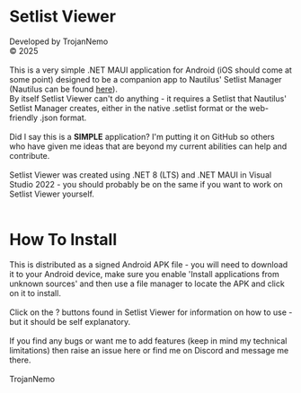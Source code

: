 # Setlist Viewer<br>
Developed by TrojanNemo<br>
© 2025<br>
<br>
This is a very simple .NET MAUI application for Android (iOS should come at some point) designed to be a companion app to Nautilus' Setlist Manager (Nautilus can be found <a href="https://github.com/trojannemo/Nautilus">here</a>).<br>
By itself Setlist Viewer can't do anything - it requires a Setlist that Nautilus' Setlist Manager creates, either in the native .setlist format or the web-friendly .json format.<br>
<br>
Did I say this is a <b>SIMPLE</b> application? I'm putting it on GitHub so others who have given me ideas that are beyond my current abilities can help and contribute.<br>
<br>
Setlist Viewer was created using .NET 8 (LTS) and .NET MAUI in Visual Studio 2022 - you should probably be on the same if you want to work on Setlist Viewer yourself.<br>
<br>
# How To Install<br>
This is distributed as a signed Android APK file - you will need to download it to your Android device, make sure you enable 'Install applications from unknown sources' and then use a file manager to locate the APK and click on it to install.<br>
<br>
Click on the ? buttons found in Setlist Viewer for information on how to use - but it should be self explanatory.<br>
<br>
If you find any bugs or want me to add features (keep in mind my technical limitations) then raise an issue here or find me on Discord and message me there.<br>
<br>
TrojanNemo
